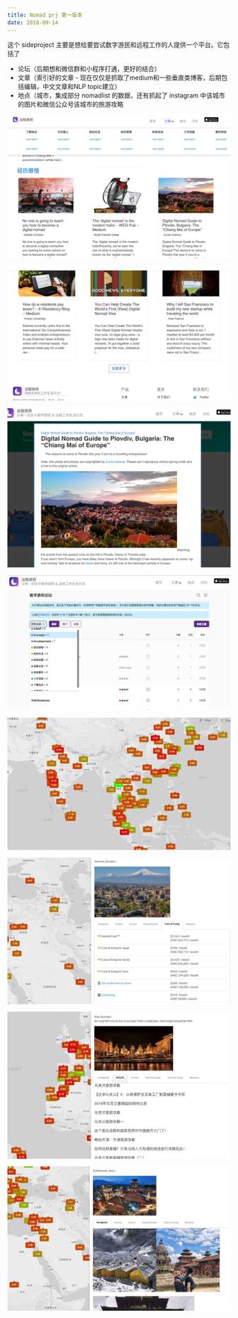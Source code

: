 ```yaml
---
title: Nomad prj 第一版本
date: 2018-09-14
---
```


这个 sideproject 主要是想给要尝试数字游民和远程工作的人提供一个平台。它包括了

- 论坛（后期想和微信群和小程序打通，更好的结合）
- 文章（索引好的文章 - 现在仅仅是抓取了medium和一些垂直类博客，后期包括编辑，中文文章和NLP topic建立）
- 地点（城市，集成部分 nomadlist 的数据，还有抓起了 instagram 中该城市的图片和微信公众号该城市的旅游攻略


![ss-20180914_105800](media/ss-20180914_105800.jpg)

![ss-20180914_110011](media/ss-20180914_110011.jpg)

![ss-20180914_110038](media/ss-20180914_110038.jpg)

![ss-20180914_110117](media/ss-20180914_110117.jpg)

![ss-20180914_110241](media/ss-20180914_110241.jpg)


![ss-20180914_110709](media/ss-20180914_110709.jpg)

![ss-20180914_110748](media/ss-20180914_110748.jpg)

![ss-20180914_111008](media/ss-20180914_111008.jpg)

